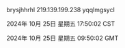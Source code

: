 brysjhhrhl 219.139.199.238 yqqlmgsycl

2024年 10月 25日 星期五 17:50:02 CST

2024年 10月 25日 星期五 09:50:02 GMT
